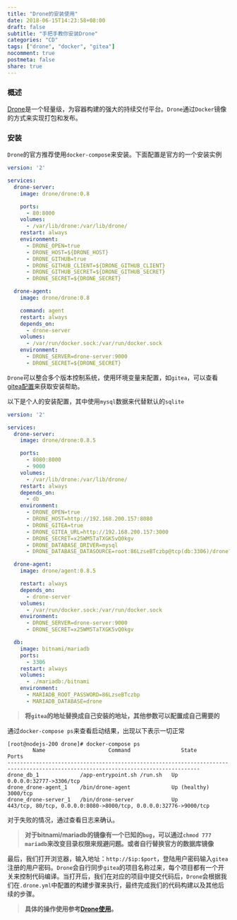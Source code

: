 ```yaml
---
title: "Drone的安装使用"
date: 2018-06-15T14:23:58+08:00
draft: false
subtitle: "手把手教你安装Drone"
categories: "CD"
tags: ["drone", "docker", "gitea"]
nocomment: true
postmeta: false
share: true
---
```


### 概述

[Drone](http://docs.drone.io/zh/installation/)是一个轻量级，为容器构建的强大的持续交付平台。`Drone`通过`Docker`镜像的方式来实现打包和发布。

### 安装

`Drone`的官方推荐使用`docker-compose`来安装。下面配置是官方的一个安装实例

```yaml
version: '2'

services:
  drone-server:
    image: drone/drone:0.8

    ports:
      - 80:8000
    volumes:
      - /var/lib/drone:/var/lib/drone/
    restart: always
    environment:
      - DRONE_OPEN=true
      - DRONE_HOST=${DRONE_HOST}
      - DRONE_GITHUB=true
      - DRONE_GITHUB_CLIENT=${DRONE_GITHUB_CLIENT}
      - DRONE_GITHUB_SECRET=${DRONE_GITHUB_SECRET}
      - DRONE_SECRET=${DRONE_SECRET}

  drone-agent:
    image: drone/drone:0.8

    command: agent
    restart: always
    depends_on:
      - drone-server
    volumes:
      - /var/run/docker.sock:/var/run/docker.sock
    environment:
      - DRONE_SERVER=drone-server:9000
      - DRONE_SECRET=${DRONE_SECRET}
```

`Drone`可以整合多个版本控制系统，使用环境变量来配置，如`gitea`，可以查看[gitea配置](http://docs.drone.io/install-for-gitea/)来获取安装帮助。

以下是个人的安装配置，其中使用`mysql`数据来代替默认的`sqlite`

```yaml
version: '2'

services:
  drone-server:
    image: drone/drone:0.8.5

    ports:
      - 8080:8000
      - 9000
    volumes:
      - /var/lib/drone:/var/lib/drone/
    restart: always
    depends_on:
      - db
    environment:
      - DRONE_OPEN=true
      - DRONE_HOST=http://192.168.200.157:8080
      - DRONE_GITEA=true
      - DRONE_GITEA_URL=http://192.168.200.157:3000
      - DRONE_SECRET=x25WM5TaTXGK5vQ0kgv
      - DRONE_DATABASE_DRIVER=mysql
      - DRONE_DATABASE_DATASOURCE=root:86LzseBTczbp@tcp(db:3306)/drone?parseTime=true

  drone-agent:
    image: drone/agent:0.8.5

    restart: always
    depends_on:
      - drone-server
    volumes:
      - /var/run/docker.sock:/var/run/docker.sock
    environment:
      - DRONE_SERVER=drone-server:9000
      - DRONE_SECRET=x25WM5TaTXGK5vQ0kgv

  db:
    image: bitnami/mariadb
    ports:
      - 3306
    restart: always
    volumes:
      - ./mariadb:/bitnami
    environment:
      - MARIADB_ROOT_PASSWORD=86LzseBTczbp
      - MARIADB_DATABASE=drone
```

> **将`gitea`的地址替换成自己安装的地址，其他参数可以配置成自己需要的**

通过`docker-compose ps`来查看启动结果，出现以下表示一切正常

```shell
[root@nodejs-200 drone]# docker-compose ps
        Name                    Command                State                                    Ports
-----------------------------------------------------------------------------------------------------------------------------------
drone_db_1             /app-entrypoint.sh /run.sh   Up             0.0.0.0:32777->3306/tcp
drone_drone-agent_1    /bin/drone-agent             Up (healthy)   3000/tcp
drone_drone-server_1   /bin/drone-server            Up             443/tcp, 80/tcp, 0.0.0.0:8080->8000/tcp, 0.0.0.0:32776->9000/tcp
```

对于失败的情况，通过查看日志来确认。

> **对于bitnami/mariadb的镜像有一个已知的`bug`，可以通过`chmod 777 mariadb`来改变目录权限来规避问题。或者自行替换官方的数据库镜像**

最后，我们打开浏览器，输入地址：`http://$ip:$port`，登陆用户密码输入`gitea`注册的用户密码。`Drone`会自行同步`gitea`的项目名称过来，每个项目都有一个开关来控制代码编译。当打开后，我们在对应的项目中提交代码后，`Drone`会根据我们在`.drone.yml`中配置的构建步骤来执行，最终完成我们的代码构建以及其他后续的步骤。

> **具体的操作使用参考[Drone使用](http://docs.drone.io/getting-started/)。**



